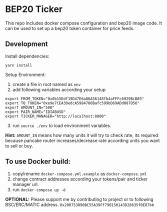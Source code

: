 # BEP20 Ticker

This repo includes docker compose configuration and bep20 image code. It can be used to set up a bep20 token container for price feeds.

## Development

Install dependencies:
```
yarn install 
```

Setup Environment:

1. create a file in root named as `env`
2. add following variables according your setup
```
export FROM_TOKEN="0x0b15Ddf19D47E6a86A56148fb4aFFFc6929BcB89"
export TO_TOKEN="0xe9e7CEA3DedcA5984780Bafc599bD69ADd087D56"
export AMOUNT_IN="500"
export PAIR_NAME="IDIABUSD"
export TICKER_MANAGER="http://localhost:8000"
```
3. run `source ./env` to load environment variables.

**Hint:** `AMOUNT_IN` means how many units it will try to check rate, its required because pancake router increases/decrease rate according units you want to sell or buy.

## To use Docker build:

1. copy/rename `docker-compose.yml.example` as `docker-compose.yml`
2. change contract addresses according your tokens/pair and ticker manager url.
3. run ``docker-compose up -d``

**OPTIONAL:** Please support me by contributing to project or to following BSC/ERC/MATIC address.
`0x200753090BC55A39Ff790150143D28635f0E87bb`
